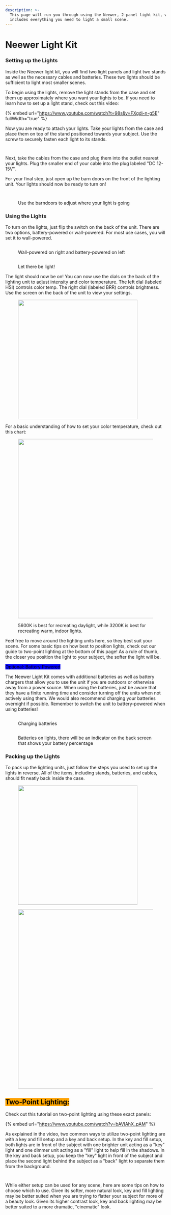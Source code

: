 ```yaml
---
description: >-
  This page will run you through using the Neewer, 2-panel light kit, which
  includes everything you need to light a small scene.
---
```


# Neewer Light Kit

### Setting up the Lights

Inside the Neewer light kit, you will find two light panels and light two stands as well as the necessary cables and batteries. These two lights should be sufficient to light most smaller scenes.

To begin using the lights, remove the light stands from the case and set them up approximately where you want your lights to be. If you need to learn how to set up a light stand, check out this video:&#x20;

{% embed url="https://www.youtube.com/watch?t=98s&v=FXgdi-n-g5E" fullWidth="true" %}

Now you are ready to attach your lights. Take your lights from the case and place them on top of the stand positioned towards your subject. Use the screw to securely fasten each light to its stands.

<div>

<figure><img src="../.gitbook/assets/Screw (attach to stand).jpg" alt=""><figcaption></figcaption></figure>

 

<figure><img src="../.gitbook/assets/DC 12-15V.jpg" alt=""><figcaption></figcaption></figure>

</div>

Next, take the cables from the case and plug them into the outlet nearest your lights. Plug the smaller end of your cable into the plug labeled "DC 12-15V".&#x20;

For your final step, just open up the barn doors on the front of the lighting unit. Your lights should now be ready to turn on!

<div>

<figure><img src="../.gitbook/assets/Barn Doors Close.jpg" alt=""><figcaption></figcaption></figure>

 

<figure><img src="../.gitbook/assets/Barn Doors Open.jpg" alt=""><figcaption><p>Use the barndoors to adjust where your light is going</p></figcaption></figure>

</div>

### Using the Lights

To turn on the lights, just flip the switch on the back of the unit. There are two options, battery-powered or wall-powered. For most use cases, you will set it to wall-powered.&#x20;

<div>

<figure><img src="../.gitbook/assets/Power Switch.jpg" alt=""><figcaption><p>Wall-powered on right and battery-powered on left</p></figcaption></figure>

 

<figure><img src="../.gitbook/assets/Light on!.jpg" alt=""><figcaption><p>Let there be light!</p></figcaption></figure>

</div>

The light should now be on! You can now use the dials on the back of the lighting unit to adjust intensity and color temperature. The left dial (labeled HSI) controls color temp. The right dial (labeled BRR) controls brightness. Use the screen on the back of the unit to view your settings.

<figure><img src="../.gitbook/assets/Dials on back.jpg" alt="" width="375"><figcaption></figcaption></figure>

For a basic understanding of how to set your color temperature, check out this chart:

<figure><img src="../.gitbook/assets/Kelvin-Scale-755.jpg" alt="" width="563"><figcaption><p>5600K is best for recreating daylight, while 3200K is best for recreating warm, indoor lights.</p></figcaption></figure>

Feel free to move around the lighting units here, so they best suit your scene. For some basic tips on how best to position lights, check out our guide to two-point lighting at the bottom of this page! As a rule of thumb, the closer you position the light to your subject, the softer the light will be.

<mark style="background-color:blue;">Optional: Battery Powered</mark>

The Neewer Light Kit comes with additional batteries as well as battery chargers that allow you to use the unit if you are outdoors or otherwise away from a power source. When using the batteries, just be aware that they have a finite running time and consider turning off the units when not actively using them. We would also recommend charging your batteries overnight if possible. Remember to switch the unit to battery-powered when using batteries!

<div>

<figure><img src="../.gitbook/assets/IMG_0733.jpg" alt=""><figcaption><p>Charging batteries</p></figcaption></figure>

 

<figure><img src="../.gitbook/assets/IMG_0735 (2).jpg" alt=""><figcaption><p>Batteries on lights, there will be an indicator on the back screen that shows your battery percentage</p></figcaption></figure>

</div>

### Packing up the Lights

To pack up the lighting units, just follow the steps you used to set up the lights in reverse. All of the items, including stands, batteries, and cables, should fit neatly back inside the case.

<div>

<figure><img src="../.gitbook/assets/Packed Case.jpg" alt="" width="375"><figcaption></figcaption></figure>

 

<figure><img src="../.gitbook/assets/Case (Full) (1).jpg" alt="" width="563"><figcaption></figcaption></figure>

</div>

## <mark style="background-color:orange;">Two-Point Lighting:</mark>

Check out this tutorial on two-point lighting using these exact panels:

{% embed url="https://www.youtube.com/watch?v=bAVlAhX_pAM" %}

As explained in the video, two common ways to utilize two-point lighting are with a key and fill setup and a key and back setup. In the key and fill setup, both lights are in front of the subject with one brighter unit acting as a "key" light and one dimmer unit acting as a "fill" light to help fill in the shadows. In the key and back setup, you keep the "key" light in front of the subject and place the second light behind the subject as a "back" light to separate them from the background.

<div>

<figure><img src="../.gitbook/assets/KeyFill Lighting.jpg" alt=""><figcaption></figcaption></figure>

 

<figure><img src="../.gitbook/assets/Key and Back.jpg" alt=""><figcaption></figcaption></figure>

</div>

While either setup can be used for any scene, here are some tips on how to choose which to use. Given its softer, more natural look, key and fill lighting may be better suited when you are trying to flatter your subject for more of a beauty look. Given its higher contrast look, key and back lighting may be better suited to a more dramatic, "cinematic" look.
